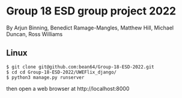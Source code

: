 Group 18 ESD group project 2022
===============================

By Arjun Binning, Benedict Ramage-Mangles, Matthew Hill, Michael Duncan, Ross Williams

Linux
-----
```
$ git clone git@github.com:bean64/Group-18-ESD-2022.git
$ cd cd Group-18-ESD-2022/UWEFlix_django/
$ python3 manage.py runserver
```
then open a web browser at http://localhost:8000
